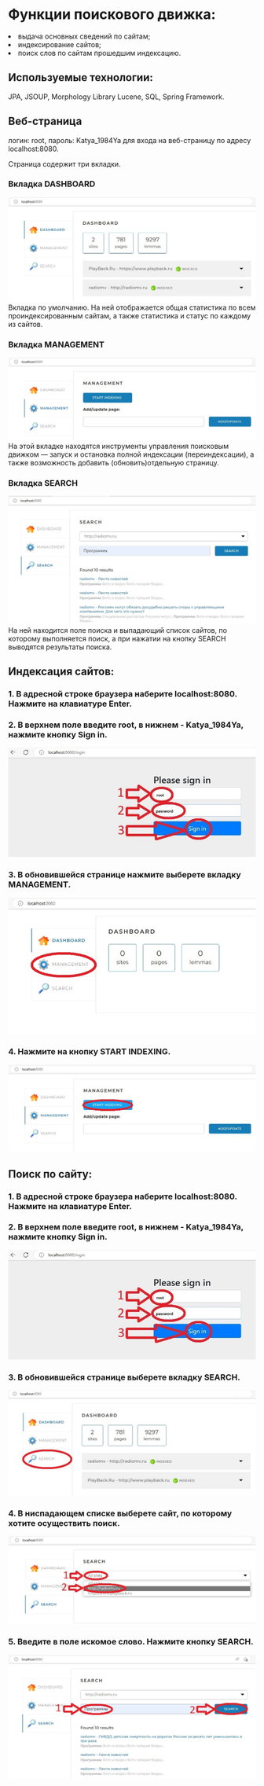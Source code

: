 # Функции поискового движка:
 
<li>выдача основных сведений по сайтам;</li>
<li>индексирование сайтов;</li>
<li>поиск слов по сайтам прошедшим индексацию.</li>

## Используемые технологии:
JPA, JSOUP, Morphology Library Lucene, SQL, Spring Framework.  

## Веб-страница
<p>
логин: root, пароль: Katya_1984Ya для входа на веб-страницу по адресу localhost:8080.
<p>
Страница содержит три вкладки.

### Вкладка DASHBOARD
![image](/images/Dashboard.jpg)
Вкладка по умолчанию. На ней отображается общая статистика по всем проиндексированным сайтам, а также статистика и 
статус по каждому из сайтов.

### Вкладка MANAGEMENT
![image](/images/Management.jpg)
На этой вкладке находятся инструменты управления поисковым движком — запуск и остановка полной индексации
(переиндексации), а также возможность добавить (обновить)отдельную страницу.

### Вкладка SEARCH
![image](/images/Search.jpg)
На ней находится поле поиска и выпадающий список сайтов, по которому выполняется поиск, а при нажатии на кнопку SEARCH 
выводятся результаты поиска.

## Индексация сайтов:

### 1.	В адресной строке браузера наберите localhost:8080. Нажмите на клавиатуре Enter.


### 2.	В верхнем поле введите root, в нижнем - Katya_1984Ya, нажмите кнопку Sign in.

![image](/images/1.5.jpg)

### 3.	В обновившейся странице нажмите выберете вкладку MANAGEMENT.
![image](/images/2.jpg)

### 4.	Нажмите на кнопку START INDEXING.
![image](/images/3.jpg)


## Поиск по сайту:

### 1.	В адресной строке браузера наберите localhost:8080. Нажмите на клавиатуре Enter.


### 2.	В верхнем поле введите root, в нижнем - Katya_1984Ya, нажмите кнопку Sign in.
![image](/images/1.5.jpg)

### 3.	В обновившейся странице выберете вкладку SEARCH.
![image](/images/4.jpg)

### 4.	В ниспадающем списке выберете сайт, по которому хотите осуществить поиск.
![image](/images/5.jpg)

### 5.	Введите в поле искомое слово. Нажмите кнопку SEARCH.
![image](/images/6.jpg)


